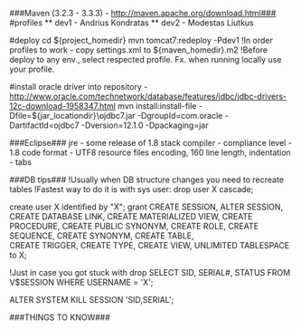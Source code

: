 
###Maven (3.2.3 - 3.3.3) - http://maven.apache.org/download.html###
#profiles
** dev1 - Andrius Kondratas
** dev2 - Modestas Liutkus

#deploy
cd ${project_homedir}
mvn tomcat7:redeploy -Pdev1
!In order profiles to work - copy settings.xml to ${maven_homedir}\.m2
!Before deploy to any env., select respected profile. Fx. when running locally use your profile.

#install oracle driver into repository - 
http://www.oracle.com/technetwork/database/features/jdbc/jdbc-drivers-12c-download-1958347.html
mvn install:install-file -Dfile=${jar_locationdir}\ojdbc7.jar -DgroupId=com.oracle -DartifactId=ojdbc7 -Dversion=12.1.0 -Dpackaging=jar  


###Eclipse###
jre - some release of 1.8 stack
compiler - compliance level - 1.8
code format - UTF8 resource files encoding, 160 line length, indentation - tabs



###DB tips###
!Usually when DB structure changes you need to recreate tables
!Fastest way to do it is with sys user:
drop user X cascade;

create user X identified by "X";
grant CREATE SESSION, ALTER SESSION, CREATE DATABASE LINK, 
  CREATE MATERIALIZED VIEW, CREATE PROCEDURE, CREATE PUBLIC SYNONYM, 
  CREATE ROLE, CREATE SEQUENCE, CREATE SYNONYM, CREATE TABLE,  
  CREATE TRIGGER, CREATE TYPE, CREATE VIEW, UNLIMITED TABLESPACE 
  to X;

!Just in case you got stuck with drop
SELECT SID, SERIAL#, STATUS
  FROM V$SESSION
  WHERE USERNAME = 'X'; 
  
ALTER SYSTEM KILL SESSION 'SID,SERIAL';    


###THINGS TO KNOW###
